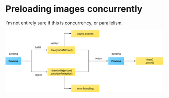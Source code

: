 # Preloading images concurrently

I'm not entirely sure if this is concurrency, or parallelism.

![Promise](promise.svg)
